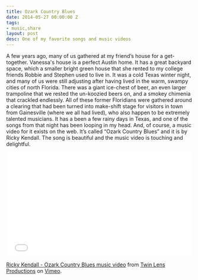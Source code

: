 ```yaml
---
title: Ozark Country Blues
date: 2014-05-27 00:00:00 Z
tags:
- music,share
layout: post
desc: One of my favorite songs and music videos
---
```


A few years ago, many of us gathered at my friend’s house for a get-together. Vanessa's house is a perfect Austin home. It has a great backyard space, which a smaller bright green house that she rented to my college friends Robbie and Stephen used to live in. It was a cold Texas winter night, and many of us were still adjusting after having lived in the warm, swampy cities of north Florida. There was a giant ice-chest of beer, an even larger trampoline that we rested the un-koozied beers on, and a smokey chimenia that crackled endlessly. All of these former Floridians were gathered around a clearing that had been turned into make-shift stage for visitors in town from Gainesville (where we all had lived), who also happen to be extremely talented musicians. It has a been a few rainy days in Texas, and one of the songs from that night has been looping in my head. And, of course, a music video for it exists on the web. It’s called “Ozark Country Blues” and it is by Ricky Kendall. The song is beautiful and the music video is touching and delightful.
</p>
<iframe src="//player.vimeo.com/video/36795272" width="500" height="281" frameborder="0" webkitallowfullscreen mozallowfullscreen allowfullscreen></iframe> <p><a href="http://vimeo.com/36795272">Ricky Kendall - Ozark Country Blues music video</a> from <a href="http://vimeo.com/twinlens">Twin Lens Productions</a> on <a href="https://vimeo.com">Vimeo</a>.</p>




